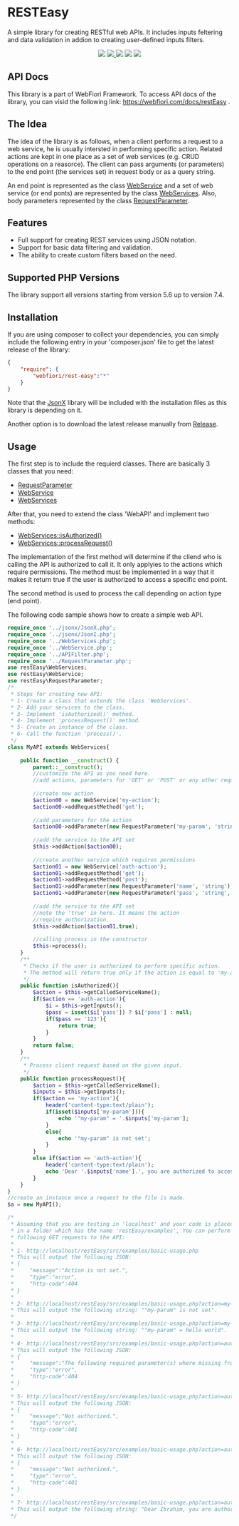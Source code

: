 # RESTEasy
A simple library for creating RESTful web APIs. 
It includes inputs feltering and data validation in addion to creating user-defined inputs filters.

<p align="center">
  <a href="https://travis-ci.org/usernane/restEasy" target="_blank"><img src="https://travis-ci.org/usernane/restEasy.svg?branch=master"></a>
  <a href="https://codecov.io/gh/usernane/restEasy" target="_blank">
    <img src="https://codecov.io/gh/usernane/restEasy/branch/master/graph/badge.svg" />
  </a>
  <img src="https://sonarcloud.io/api/project_badges/measure?project=usernane_restEasy&metric=alert_status">
  <img src="https://img.shields.io/packagist/dt/webfiori/rest-easy?color=light-green">
  <a href="https://paypal.me/IbrahimBinAlshikh" target="_blank">
    <img src="https://img.shields.io/endpoint.svg?url=https://webfiori.com/x/apis/shields-get-dontate-badget">
  </a>
</p>

## API Docs
This library is a part of <a>WebFiori Framework</a>. To access API docs of the library, you can visid the following link: https://webfiori.com/docs/restEasy .

## The Idea
The idea of the library is as follows, when a client performs a request to a web service, he is usually intersted in performing specific action. Related actions are kept in one place as a set of web services (e.g. CRUD operations on a reasorce). The client can pass arguments (or parameters) to the end point (the services set) in request body or as a query string.

An end point is represented as the class <a href="https://webfiori.com/docs/restEasy/WebService">WebService</a> and a set of web service (or end ponts) are represented by the class <a href="https://webfiori.com/docs/restEasy/WebServices">WebServices</a>. Also, body parameters represented by the class <a href="https://webfiori.com/docs/restEasy/RequestParameter">RequestParameter</a>.

## Features
* Full support for creating REST services using JSON notation.
* Support for basic data filtering and validation.
* The ability to create custom filters based on the need.

## Supported PHP Versions
The library support all versions starting from version 5.6 up to version 7.4.

## Installation
If you are using composer to collect your dependencies, you can simply include the following entry in your 'composer.json' file to get the latest release of the library:

``` json
{
    "require": {
        "webfiori/rest-easy":"*"
    }
}
```
Note that the <a href="https://github.com/usernane/jsonx">JsonX</a> library will be included with the installation files as this library is depending on it. 

Another option is to download the latest release manually from <a href="https://github.com/usernane/restEasy/releases">Release</a>.

## Usage
The first step is to include the requierd classes. There are basically 3 classes that you need:
* <a href="https://webfiori.com/docs/restEasy/RequestParameter">RequestParameter</a>
* <a href="https://webfiori.com/docs/restEasy/WebService">WebService</a>
* <a href="https://webfiori.com/docs/restEasy/WebServices">WebServices</a>

After that, you need to extend the class 'WebAPI' and implement two methods:
* <a href="https://webfiori.com/docs/restEasy/WebServices#isAuthorized">WebServices::isAuthorized()</a>
* <a href="https://webfiori.com/docs/restEasy/WebServices#processRequest">WebServices::processRequest()</a>

The implementation of the first method will determine if the cliend who is calling the API is authorized to call it. It only applyies to the actions which require permissions. The method must be implemented in a way that it makes it return true if the user is authorized to access a specific end point.

The second method is used to process the call depending on action type (end point).

The following code sample shows how to create a simple web API.

```php
require_once '../jsonx/JsonX.php';
require_once '../jsonx/JsonI.php';
require_once '../WebServices.php';
require_once '../WebService.php';
require_once '../APIFilter.php';
require_once '../RequestParameter.php';
use restEasy\WebServices;
use restEasy\WebService;
use restEasy\RequestParameter;
/*
 * Steps for creating new API:
 * 1- Create a class that extends the class 'WebServices'.
 * 2- Add your services to the class.
 * 3- Implement 'isAuthorized()' method.
 * 4- Implement 'processRequest()' method.
 * 5- Create an instance of the class.
 * 6- Call the function 'process()'.
 */
class MyAPI extends WebServices{
    
    public function __construct() {
        parent::__construct();
        //customize the API as you need here.
        //add actions, parameters for 'GET' or 'POST' or any other request method.
        
        //create new action
        $action00 = new WebService('my-action');
        $action00->addRequestMethod('get');
        
        //add parameters for the action
        $action00->addParameter(new RequestParameter('my-param', 'string', true));
        
        //add the service to the API set
        $this->addAction($action00);
        
        //create another service which requires permissions
        $action01 = new WebService('auth-action');
        $action01->addRequestMethod('get');
        $action01->addRequestMethod('post');
        $action01->addParameter(new RequestParameter('name', 'string'));
        $action01->addParameter(new RequestParameter('pass', 'string', true));
        
        //add the service to the API set
        //note the 'true' in here. It means the action
        //require authorization.
        $this->addAction($action01,true);
        
        //calling process in the constructor
        $this->process();
    }
    /**
     * Checks if the user is authorized to perform specific action.
     * The method will return true only if the action is equal to 'my-action'.
     */
    public function isAuthorized(){
        $action = $this->getCalledServiceName();
        if($action == 'auth-action'){
            $i = $this->getInputs();
            $pass = isset($i['pass']) ? $i['pass'] : null;
            if($pass == '123'){
                return true;
            }
        }
        return false;
    }
    /**
     * Process client request based on the given input.
     */
    public function processRequest(){
        $action = $this->getCalledServiceName();
        $inputs = $this->getInputs();
        if($action == 'my-action'){
            header('content-type:text/plain');
            if(isset($inputs['my-param'])){
                echo '"my-param" = '.$inputs['my-param'];
            }
            else{
                echo '"my-param" is not set';
            }
        }
        else if($action == 'auth-action'){
            header('content-type:text/plain');
            echo 'Dear '.$inputs['name'].', you are authorized to access the API.';
        }
    }
}
//create an instance once a request to the file is made. 
$a = new MyAPI();

/*
 * Assuming that you are testing in 'localhost' and your code is placed 
 * in a folder which has the name 'restEasy/examples', You can perform the 
 * following GET requests to the API:
 * 
 * 1- http://localhost/restEasy/src/examples/basic-usage.php
 * This will output the following JSON:
 * {
 *     "message":"Action is not set.",
 *     "type":"error",
 *     "http-code":404
 * }
 * 
 * 2- http://localhost/restEasy/src/examples/basic-usage.php?action=my-action
 * This will output the following string: ""my-param" is not set".
 * 
 * 3- http://localhost/restEasy/src/examples/basic-usage.php?action=my-action&my-param=hello%20world
 * This will output the following string: ""my-param" = hello world".
 * 
 * 4- http://localhost/restEasy/src/examples/basic-usage.php?action=auth-action
 * This will output the following JSON:
 * {
 *     "message":"The following required parameter(s) where missing from the request body: 'name'.",
 *     "type":"error",
 *     "http-code":404
 * }
 * 
 * 5- http://localhost/restEasy/src/examples/basic-usage.php?action=auth-action&name=Ibrahim
 * This will output the following JSON:
 * {
 *     "message":"Not authorized.",
 *     "type":"error",
 *     "http-code":401
 * }
 * 
 * 6- http://localhost/restEasy/src/examples/basic-usage.php?action=auth-action&name=Ibrahim&pass=1234
 * This will output the following JSON:
 * {
 *     "message":"Not authorized.",
 *     "type":"error",
 *     "http-code":401
 * }
 * 
 * 7- http://localhost/restEasy/src/examples/basic-usage.php?action=auth-action&name=Ibrahim&pass=123
 * This will output the following string: "Dear Ibrahim, you are authorized to access the API."
 */

```
